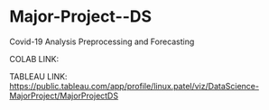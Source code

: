 # Major-Project--DS
Covid-19 Analysis Preprocessing and Forecasting

COLAB LINK:

TABLEAU LINK:
https://public.tableau.com/app/profile/linux.patel/viz/DataScience-MajorProject/MajorProjectDS
